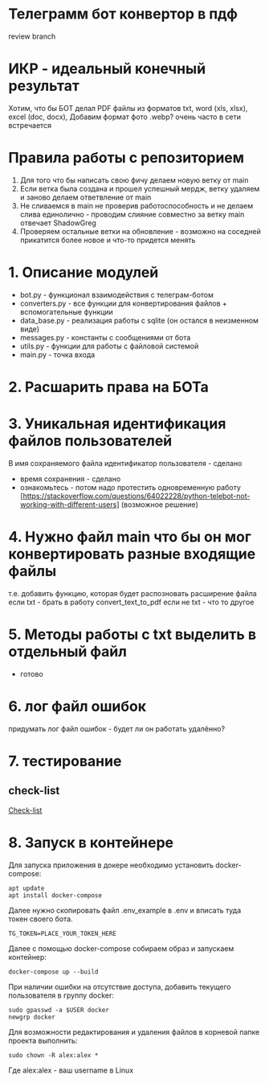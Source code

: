 # Телеграмм бот конвертор в пдф
review branch 
# ИКР - идеальный конечный результат

Хотим, что бы БОТ делал PDF файлы
из форматов txt, word (xls, xlsx), excel (doc, docx),
Добавим формат фото .webp? очень часто в сети встречается

# Правила работы с репозиторием

1. Для того что бы написать свою фичу делаем новую ветку от main
2. Если ветка была создана и прошел успешный мердж, ветку удаляем и заново делаем ответвление от main
3. Не сливаемся в main не проверив работоспособность и не делаем слива единолично - проводим слияние совместно за ветку
   main отвечает ShadowGreg
4. Проверяем остальные ветки на обновление - возможно на соседней прикатится более новое и что-то придется менять

# 1. Описание модулей

* bot.py - функционал взаимодействия с телеграм-ботом
* converters.py - все функции для конвертирования файлов + вспомогательные функции
* data_base.py - реализация работы с sqlite (он остался в неизменном виде)
* messages.py - константы с сообщениями от бота
* utils.py - функции для работы с файловой системой
* main.py - точка входа

# 2. Расшарить права на БОТа

# 3. Уникальная идентификация файлов пользователей

В имя сохраняемого файла идентификатор пользователя - сделано

+ время сохранения - сделано
+ ознакомьтесь - потом надо протестить одновременную
  работу [https://stackoverflow.com/questions/64022228/python-telebot-not-working-with-different-users] (возможное
  решение)

# 4. Нужно файл main что бы он мог конвертировать разные входящие файлы

т.е. добавить функцию, которая будет распозновать расширение файла
если txt - брать в работу convert_text_to_pdf
если не txt - что то другое

# 5. Методы работы с txt выделить в отдельный файл
- готово
# 6. лог файл ошибок

придумать лог файл ошибок - будет ли он работать удалённо? 
# 7. тестирование
## check-list
[Check-list](https://docs.google.com/spreadsheets/d/1ZcLOYGYTrBpCamewE_iFhbuU2kZe5IdxOmcHBWc8Uxs/edit#gid=0)


# 8. Запуск в контейнере
Для запуска приложения в докере необходимо установить docker-compose:  
``` shell
apt update  
apt install docker-compose  
```

Далее нужно скопировать файл .env_example в .env и вписать туда токен своего бота.
```
TG_TOKEN=PLACE_YOUR_TOKEN_HERE
```

Далее с помощью docker-compose собираем образ и запускаем контейнер:  
``` shell
docker-compose up --build  
```

При наличии ошибки на отсутствие доступа, добавить текущего пользователя в группу docker:  
``` shell
sudo gpasswd -a $USER docker
newgrp docker  
```

Для возможности редактирования и удаления файлов в корневой папке проекта выполнить:  
``` shell
sudo chown -R alex:alex *
```
Где alex:alex - ваш username в Linux
